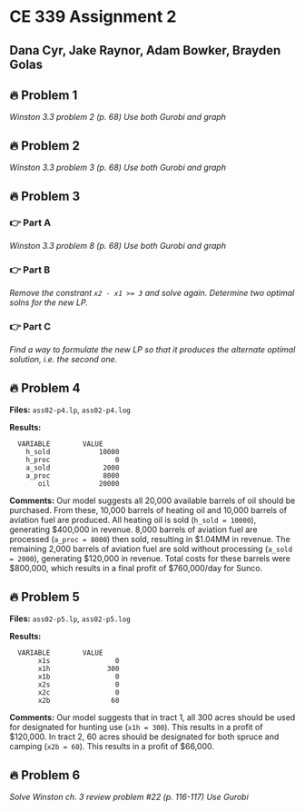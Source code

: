 # CE 339 Assignment 2
## Dana Cyr, Jake Raynor, Adam Bowker, Brayden Golas
## 🔥 Problem 1
_Winston 3.3 problem 2 (p. 68)_
_Use both Gurobi and graph_

## 🔥 Problem 2
_Winston 3.3 problem 3 (p. 68)_
_Use both Gurobi and graph_

## 🔥 Problem 3
### 👉 Part A
_Winston 3.3 problem 8 (p. 68)_
_Use both Gurobi and graph_

### 👉 Part B
_Remove the constrant `x2 - x1 >= 3` and solve again._
_Determine two optimal solns for the new LP._

### 👉 Part C
_Find a way to formulate the new LP so that it produces the alternate optimal solution, i.e. the second one._

## 🔥 Problem 4
**Files:** `ass02-p4.lp`, `ass02-p4.log`

**Results:**
```
  VARIABLE        VALUE
    h_sold            10000
    h_proc                0
    a_sold             2000
    a_proc             8000
       oil            20000
```

**Comments:** Our model suggests all 20,000 available barrels of oil should be purchased. From these, 10,000 barrels of heating oil and 10,000 barrels of aviation fuel are produced. All heating oil is sold (`h_sold = 10000`), generating $400,000 in revenue. 8,000 barrels of aviation fuel are processed (`a_proc = 8000`) then sold, resulting in $1.04MM in revenue. The remaining 2,000 barrels of aviation fuel are sold without processing (`a_sold = 2000`), generating $120,000 in revenue. Total costs for these barrels were $800,000, which results in a final profit of $760,000/day for Sunco.

## 🔥 Problem 5
**Files:** `ass02-p5.lp`, `ass02-p5.log`

**Results:**
```
  VARIABLE        VALUE
       x1s                0
       x1h              300
       x1b                0
       x2s                0
       x2c                0
       x2b               60
```

**Comments:** Our model suggests that in tract 1, all 300 acres should be used for designated for hunting use (`x1h = 300`). This results in a profit of $120,000. In tract 2, 60 acres should be designated for both spruce and camping (`x2b = 60`). This results in a profit of $66,000.

## 🔥 Problem 6
_Solve Winston ch. 3 review problem #22 (p. 116-117)_
_Use Gurobi_